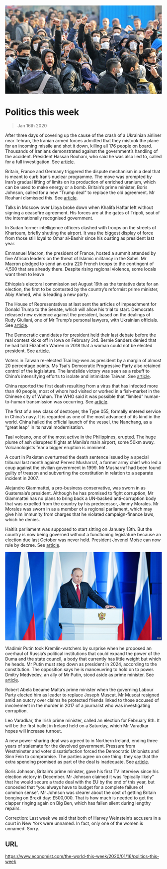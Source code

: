 ![](./images/20200118_WWP002.jpg)

# Politics this week

> Jan 16th 2020

After three days of covering up the cause of the crash of a Ukrainian airliner near Tehran, the Iranian armed forces admitted that they mistook the plane for an incoming missile and shot it down, killing all 176 people on board. Thousands of Iranians demonstrated against the government’s handling of the accident. President Hassan Rouhani, who said he was also lied to, called for a full investigation. See [article](https://www.economist.com//leaders/2020/01/16/its-time-for-the-iranian-regime-to-talk-to-america).

Britain, France and Germany triggered the dispute mechanism in a deal that is meant to curb Iran’s nuclear programme. The move was prompted by Iran’s gradual lifting of limits on its production of enriched uranium, which can be used to make energy or a bomb. Britain’s prime minister, Boris Johnson, called for a new “Trump deal” to replace the old agreement. Mr Rouhani dismissed this. See [article](https://www.economist.com//britain/2020/01/16/johnson-trump-and-the-future-of-the-atlantic-alliance).

Talks in Moscow over Libya broke down when Khalifa Haftar left without signing a ceasefire agreement. His forces are at the gates of Tripoli, seat of the internationally recognised government.

In Sudan former intelligence officers clashed with troops on the streets of Khartoum, briefly shutting the airport. It was the biggest display of force from those still loyal to Omar al-Bashir since his ousting as president last year.

Emmanuel Macron, the president of France, hosted a summit attended by five African leaders on the threat of Islamic militancy in the Sahel. Mr Macron pledged to send an extra 220 French troops to the contingent of 4,500 that are already there. Despite rising regional violence, some locals want them to leave

Ethiopia’s electoral commission set August 16th as the tentative date for an election, the first to be contested by the country’s reformist prime minister, Abiy Ahmed, who is leading a new party.

The House of Representatives at last sent the articles of impeachment for Donald Trump to the Senate, which will allow his trial to start. Democrats released new evidence against the president, based on the dealings of Rudy Giuliani, one of Mr Trump’s personal lawyers, with Ukrainian officials. See [article](https://www.economist.com//united-states/2020/01/16/the-senates-coming-test).

The Democratic candidates for president held their last debate before the real contest kicks off in Iowa on February 3rd. Bernie Sanders denied that he had told Elizabeth Warren in 2018 that a woman could not be elected president. See [article](https://www.economist.com//node/21778380).

Voters in Taiwan re-elected Tsai Ing-wen as president by a margin of almost 20 percentage points. Ms Tsai’s Democratic Progressive Party also retained control of the legislature. The landslide victory was seen as a rebuff to China’s intensifying efforts to isolate and intimidate Taiwan. See [article](https://www.economist.com//asia/2020/01/11/in-a-blow-to-china-taiwans-president-coasts-to-a-second-term).

China reported the first death resulting from a virus that has infected more than 40 people, most of whom had visited or worked in a fish-market in the Chinese city of Wuhan. The WHO said it was possible that “limited” human-to-human transmission was occurring. See [article](https://www.economist.com//science-and-technology/2020/01/16/a-new-human-coronavirus-has-appeared-in-china).

The first of a new class of destroyer, the Type 055, formally entered service in China’s navy. It is regarded as one of the most advanced of its kind in the world. China hailed the official launch of the vessel, the Nanchang, as a “great leap” in its naval modernisation.

Taal volcano, one of the most active in the Philippines, erupted. The huge plume of ash disrupted flights at Manila’s main airport, some 50km away. Volcanologists fear a bigger eruption is imminent.

A court in Pakistan overturned the death sentence issued by a special tribunal last month against Pervez Musharraf, a former army chief who led a coup against the civilian government in 1999. Mr Musharraf had been found guilty of treason and subverting the constitution in relation to a separate incident in 2007.

Alejandro Giammattei, a pro-business conservative, was sworn in as Guatemala’s president. Although he has promised to fight corruption, Mr Giammattei has no plans to bring back a UN-backed anti-corruption body that was expelled from the country by his predecessor, Jimmy Morales. Mr Morales was sworn in as a member of a regional parliament, which may give him immunity from charges that he violated campaign-finance laws, which he denies.

Haiti’s parliament was supposed to start sitting on January 13th. But the country is now being governed without a functioning legislature because an election due last October was never held. President Jovenel Moïse can now rule by decree. See [article](https://www.economist.com//the-americas/2020/01/18/jovenel-moise-tries-to-govern-haiti-without-a-parliament).



![](./images/20200118_WWP001.jpg)

Vladimir Putin took Kremlin-watchers by surprise when he proposed an overhaul of Russia’s political institutions that could expand the power of the Duma and the state council, a body that currently has little weight but which he heads. Mr Putin must step down as president in 2024, according to the constitution. The opposition says he is manoeuvring to hold on to power. Dmitry Medvedev, an ally of Mr Putin, stood aside as prime minister. See [article](https://www.economist.com//node/21778375).

Robert Abela became Malta’s prime minister when the governing Labour Party elected him as leader to replace Joseph Muscat. Mr Muscat resigned amid an outcry over claims he protected friends linked to those accused of involvement in the murder in 2017 of a journalist who was investigating corruption.

Leo Varadkar, the Irish prime minister, called an election for February 8th. It will be the first ballot in Ireland held on a Saturday, which Mr Varadkar hopes will increase turnout.

A new power-sharing deal was agreed to in Northern Ireland, ending three years of stalemate for the devolved government. Pressure from Westminster and voter dissatisfaction forced the Democratic Unionists and Sinn Fein to compromise. The parties agree on one thing: they say that the extra spending promised as part of the deal is inadequate. See [article](https://www.economist.com//britain/2020/01/10/northern-ireland-gets-a-government-again).

Boris Johnson, Britain’s prime minister, gave his first TV interview since his election victory in December. Mr Johnson claimed it was “epically likely” that he would secure a trade deal with the EU by the end of this year, but conceded that “you always have to budget for a complete failure of common sense”. Mr Johnson was clearer about the cost of getting Britain bonging on Brexit day: £500,000. That is how much is needed to get the clapper ringing again on Big Ben, which has fallen silent during lengthy repairs.

Correction: Last week we said that both of Harvey Weinstein’s accusers in a court in New York were unnamed. In fact, only one of the women is unnamed. Sorry.

## URL

https://www.economist.com/the-world-this-week/2020/01/16/politics-this-week

